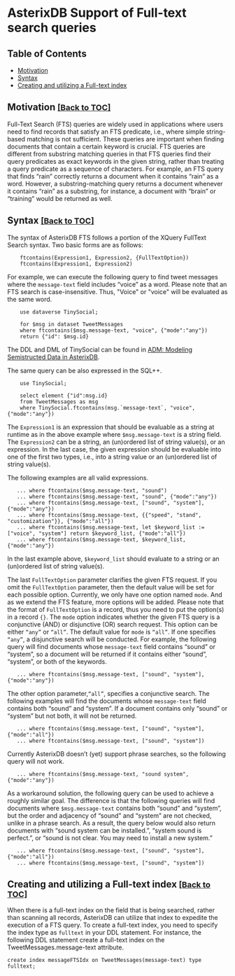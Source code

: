 <!--
 ! Licensed to the Apache Software Foundation (ASF) under one
 ! or more contributor license agreements.  See the NOTICE file
 ! distributed with this work for additional information
 ! regarding copyright ownership.  The ASF licenses this file
 ! to you under the Apache License, Version 2.0 (the
 ! "License"); you may not use this file except in compliance
 ! with the License.  You may obtain a copy of the License at
 !
 !   http://www.apache.org/licenses/LICENSE-2.0
 !
 ! Unless required by applicable law or agreed to in writing,
 ! software distributed under the License is distributed on an
 ! "AS IS" BASIS, WITHOUT WARRANTIES OR CONDITIONS OF ANY
 ! KIND, either express or implied.  See the License for the
 ! specific language governing permissions and limitations
 ! under the License.
 !-->

# AsterixDB  Support of Full-text search queries #

## <a id="toc">Table of Contents</a> ##

* [Motivation](#Motivation)
* [Syntax](#Syntax)
* [Creating and utilizing a Full-text index](#FulltextIndex)

## <a id="Motivation">Motivation</a> <font size="4"><a href="#toc">[Back to TOC]</a></font> ##

Full-Text Search (FTS) queries are widely used in applications where users need to find records that satisfy
an FTS predicate, i.e., where simple string-based matching is not sufficient. These queries are important when
finding documents that contain a certain keyword is crucial. FTS queries are different from substring matching
queries in that FTS queries find their query predicates as exact keywords in the given string, rather than
treating a query predicate as a sequence of characters. For example, an FTS query that finds “rain” correctly
returns a document when it contains “rain” as a word. However, a substring-matching query returns a document
whenever it contains “rain” as a substring, for instance, a document with “brain” or “training” would be
returned as well.

## <a id="Syntax">Syntax</a> <font size="4"><a href="#toc">[Back to TOC]</a></font> ##

The syntax of AsterixDB FTS follows a portion of the XQuery FullText Search syntax.
Two basic forms are as follows:

        ftcontains(Expression1, Expression2, {FullTextOption})
        ftcontains(Expression1, Expression2)

For example, we can execute the following query to find tweet messages where the `message-text` field includes
“voice” as a word. Please note that an FTS search is case-insensitive.
Thus, "Voice" or "voice" will be evaluated as the same word.

        use dataverse TinySocial;

        for $msg in dataset TweetMessages
        where ftcontains($msg.message-text, "voice", {"mode":"any"})
        return {"id": $msg.id}

The DDL and DML of TinySocial can be found in [ADM: Modeling Semistructed Data in AsterixDB](primer.html#ADM:_Modeling_Semistructed_Data_in_AsterixDB).

The same query can be also expressed in the SQL++.

        use TinySocial;

        select element {"id":msg.id}
        from TweetMessages as msg
        where TinySocial.ftcontains(msg.`message-text`, "voice", {"mode":"any"})

The `Expression1` is an expression that should be evaluable as a string at runtime as in the above example
where `$msg.message-text` is a string field. The `Expression2` can be a string, an (un)ordered list
of string value(s), or an expression. In the last case, the given expression should be evaluable
into one of the first two types, i.e., into a string value or an (un)ordered list of string value(s).

The following examples are all valid expressions.

       ... where ftcontains($msg.message-text, "sound")
       ... where ftcontains($msg.message-text, "sound", {"mode":"any"})
       ... where ftcontains($msg.message-text, ["sound", "system"], {"mode":"any"})
       ... where ftcontains($msg.message-text, {{"speed", "stand", "customization"}}, {"mode":"all"})
       ... where ftcontains($msg.message-text, let $keyword_list := ["voice", "system"] return $keyword_list, {"mode":"all"})
       ... where ftcontains($msg.message-text, $keyword_list, {"mode":"any"})

In the last example above, `$keyword_list` should evaluate to a string or an (un)ordered list of string value(s).

The last `FullTextOption` parameter clarifies the given FTS request. If you omit the `FullTextOption` parameter,
then the default value will be set for each possible option. Currently, we only have one option named `mode`.
And as we extend the FTS feature, more options will be added. Please note that the format of `FullTextOption`
is a record, thus you need to put the option(s) in a record `{}`.
The `mode` option indicates whether the given FTS query is a conjunctive (AND) or disjunctive (OR) search request.
This option can be either `“any”` or `“all”`. The default value for `mode` is `“all”`. If one specifies `“any”`,
a disjunctive search will be conducted. For example, the following query will find documents whose `message-text`
field contains “sound” or “system”, so a document will be returned if it contains either “sound”, “system”,
or both of the keywords.

       ... where ftcontains($msg.message-text, ["sound", "system"], {"mode":"any"})

The other option parameter,`“all”`, specifies a conjunctive search. The following examples will find the documents whose
`message-text` field contains both “sound” and “system”. If a document contains only “sound” or “system” but
not both, it will not be returned.

       ... where ftcontains($msg.message-text, ["sound", "system"], {"mode":"all"})
       ... where ftcontains($msg.message-text, ["sound", "system"])

Currently AsterixDB doesn’t (yet) support phrase searches, so the following query will not work.

       ... where ftcontains($msg.message-text, "sound system", {"mode":"any"})

As a workaround solution, the following query can be used to achieve a roughly similar goal. The difference is that
the following queries will find documents where `$msg.message-text` contains both “sound” and “system”, but the order
and adjacency of “sound” and “system” are not checked, unlike in a phrase search. As a result, the query below would
also return documents with “sound system can be installed.”, “system sound is perfect.”,
or “sound is not clear. You may need to install a new system.”

       ... where ftcontains($msg.message-text, ["sound", "system"], {"mode":"all"})
       ... where ftcontains($msg.message-text, ["sound", "system"])


## <a id="FulltextIndex">Creating and utilizing a Full-text index</a> <font size="4"><a href="#toc">[Back to TOC]</a></font> ##

When there is a full-text index on the field that is being searched, rather than scanning all records,
AsterixDB can utilize that index to expedite the execution of a FTS query. To create a full-text index,
you need to specify the index type as `fulltext` in your DDL statement. For instance, the following DDL
statement create a full-text index on the TweetMessages.message-text attribute.

    create index messageFTSIdx on TweetMessages(message-text) type fulltext;
